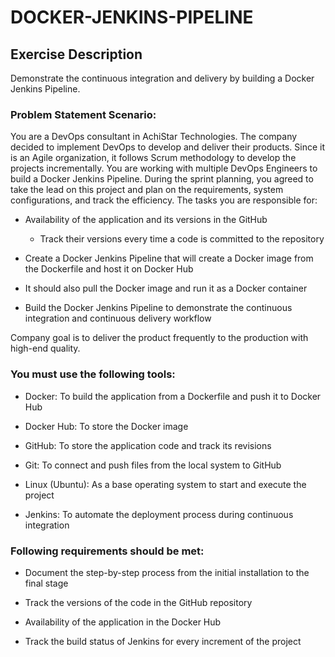 # DOCKER-JENKINS-PIPELINE
## Exercise Description

Demonstrate the continuous integration and delivery by building a Docker Jenkins Pipeline.

### Problem Statement Scenario:

You are a DevOps consultant in AchiStar Technologies. The company decided to implement DevOps to develop and deliver their products. Since it is an Agile organization, it follows Scrum methodology to develop the projects incrementally. You are working with multiple DevOps Engineers to build a Docker Jenkins Pipeline. During the sprint planning, you agreed to take the lead on this project and plan on the requirements, system configurations, and track the efficiency. The tasks you are responsible for:

- Availability of the application and its versions in the GitHub

  - Track their versions every time a code is committed to the repository

- Create a Docker Jenkins Pipeline that will create a Docker image from the Dockerfile and host it on Docker Hub

- It should also pull the Docker image and run it as a Docker container

- Build the Docker Jenkins Pipeline to demonstrate the continuous integration and continuous delivery workflow

Company goal is to deliver the product frequently to the production with high-end quality.

### You must use the following tools:

- Docker: To build the application from a Dockerfile and push it to Docker Hub

- Docker Hub: To store the Docker image

- GitHub: To store the application code and track its revisions

- Git: To connect and push files from the local system to GitHub

- Linux (Ubuntu): As a base operating system to start and execute the project

- Jenkins: To automate the deployment process during continuous integration

### Following requirements should be met:

- Document the step-by-step process from the initial installation to the final stage

- Track the versions of the code in the GitHub repository

- Availability of the application in the Docker Hub

- Track the build status of Jenkins for every increment of the project